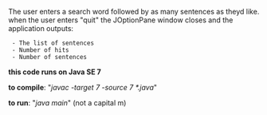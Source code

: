 The user enters a search word followed by as many sentences as theyd like. 
when the user enters "quit" the JOptionPane window closes and the application outputs:

        
	 - The list of sentences
	 - Number of hits
	 - Number of sentences

**this code runs on Java SE 7**

**to compile**: "*javac -target 7 -source 7 \*.java*" 

**to run**: "*java main*"   (not a capital m)  
